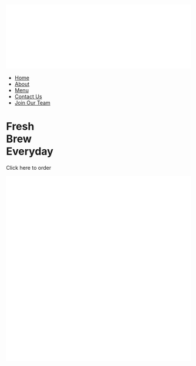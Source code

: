 <!DOCTYPE html>
<html lang="en">
<head>
    <meta charset="UTF-8">
    <meta http-equiv="X-UA-Compatible" content="IE=edge">
    <link rel="stylesheet" href="style.css"
    <meta name="viewport" content="width=device-width, initial-scale=1.0">
    <title>Document</title>
</head>
<body>
    <div class="container">
        <div class="navbar">
            <a href="index.html"><img src="image2.png" class="logo"></a>
            <ul>
                <li><a href="#">Home</a></li>
                <li><a href="#">About</a></li>
                <li><a href="#">Menu</a></li>
                <li><a href="#">Contact Us</a></li>
                <li><a href="#">Join Our Team</a></li>
            </ul>
        </div>
        <div class="content">
            <div class="left-col">
                <h1>Fresh<br>Brew<br>Everyday</h1>
            </div>
            <div class="right-col">
                <p>Click here to order</p>
                <a href="https://www.starbucks.ph/menu"><img src="image3.png" id="icon"></a>
            </div>
        </div>
    </div>

</body>
</html>
